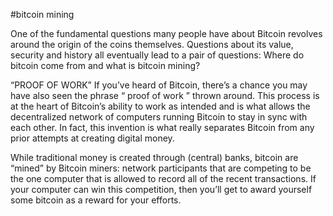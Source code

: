 #bitcoin mining

One of the fundamental questions many people have about Bitcoin revolves around the origin of the coins themselves. Questions about its value, security and history all eventually lead to a pair of questions: Where do bitcoin come from and what is bitcoin mining?

“PROOF OF WORK”
If you’ve heard of Bitcoin, there’s a chance you may have also seen the phrase “ proof of work ” thrown around. This process is at the heart of Bitcoin’s ability to work as intended and is what allows the decentralized network of computers running Bitcoin to stay in sync with each other. In fact, this invention is what really separates Bitcoin from any prior attempts at creating digital money.

While traditional money is created through (central) banks, bitcoin are “mined” by Bitcoin miners: network participants that are competing to be the one computer that is allowed to record all of the recent transactions. If your computer can win this competition, then you’ll get to award yourself some bitcoin as a reward for your efforts.
